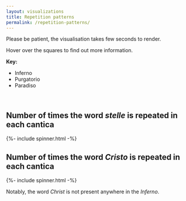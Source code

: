 ```yaml
---
layout: visualizations
title: Repetition patterns
permalink: /repetition-patterns/
---
```


Please be patient, the visualisation takes few seconds to render.

Hover over the squares to find out more information.

<p><strong>Key:</strong></p>
<ul>
  <li><i class="fas fa-square inf"></i> Inferno</li>
  <li><i class="fas fa-square pur"></i> Purgatorio</li>
  <li><i class="fas fa-square par"></i> Paradiso</li>
</ul>

<p>&nbsp;</p>

<div class="clearfix">
  <h2>Number of times the word <strong><em>stelle</em></strong> is repeated in each cantica</h2>
  {%- include spinner.html -%}
  <div id="repetition_stars">
  </div>
  <h2>Number of times the word <strong><em>Cristo</em></strong> is repeated in each cantica</h2>
  {%- include spinner.html -%}
  <div id="repetition_christ">
  </div>
  <p>Notably, the word <em>Christ</em> is not present anywhere in the <em>Inferno</em>.</p>
</div>